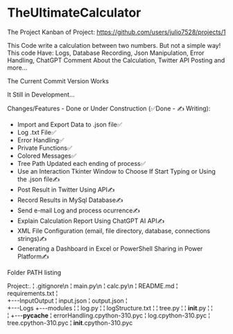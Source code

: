 # TheUltimateCalculator

The Project Kanban of Project: https://github.com/users/julio7528/projects/1

This Code write a calculation between two numbers. But not a simple way! This code Have: Logs, Database Recording, Json Manipulation, Error Handling, ChatGPT Comment About the Calculation, Twitter API Posting and more... 

The Current Commit Version Works

It Still in Development...

Changes/Features - Done or Under Construction (✅Done - ✍️ Writing):

  - Import and Export Data to .json file✅
  - Log .txt File✅
  - Error Handling✅
  - Private Functions✅
  - Colored Messages✅
  - Tree Path Updated each ending of process✅
  - Use an Interaction Tkinter Window to Choose If Start Typing or Using the .json file✍️
  - Post Result in Twitter Using API✍️
  - Record Results in MySql Database✍️
  - Send e-mail Log and process ocurrence✍️
  - Explain Calculation Report Using ChatGPT AI API✍️
  - XML File Configuration (email, file directory, database, connections strings)✍️
  - Generating a Dashboard in Excel or PowerShell Sharing in Power Platform✍️

Folder PATH listing

Project:.
¦   .gitignore\n
¦   main.py\n
¦   calc.py\n
¦   README.md
¦   requirements.txt
¦   
+---InputOutput
¦       input.json
¦       output.json
¦       
+---Logs
+---modules
¦   ¦   log.py
¦   ¦   logStructure.txt
¦   ¦   tree.py
¦   ¦   __init__.py
¦   ¦   
¦   +---__pycache__
¦           errorHandling.cpython-310.pyc
¦           log.cpython-310.pyc
¦           tree.cpython-310.pyc
¦           __init__.cpython-310.pyc
